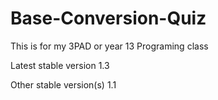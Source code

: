 # Base-Conversion-Quiz
This is for my 3PAD or year 13 Programing class

Latest stable version 1.3

Other stable version(s) 1.1
